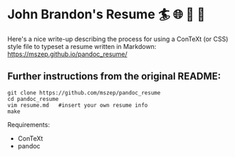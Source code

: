 John Brandon's Resume :surfer: :globe_with_meridians: :seedling: :floppy_disk:
===================

Here's a nice write-up describing the process for using a ConTeXt (or CSS) style file to typeset a resume written in Markdown:
    https://mszep.github.io/pandoc_resume/

## Further instructions from the original README:

    git clone https://github.com/mszep/pandoc_resume
    cd pandoc_resume
    vim resume.md   #insert your own resume info
    make

Requirements:

 * ConTeXt
 * pandoc
